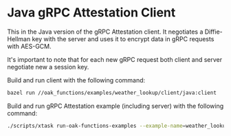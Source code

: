 # Java gRPC Attestation Client

This in the Java version of the gRPC Attestation client. It negotiates a
Diffie-Hellman key with the server and uses it to encrypt data in gRPC requests
with AES-GCM.

It's important to note that for each new gRPC request both client and server
negotiate new a session key.

Build and run client with the following command:

```bash
bazel run //oak_functions/examples/weather_lookup/client/java:client
```

Build and run gRPC Attestation example (including server) with the following
command:

```bash
./scripts/xtask run-oak-functions-examples --example-name=weather_lookup --client-variant=java
```
